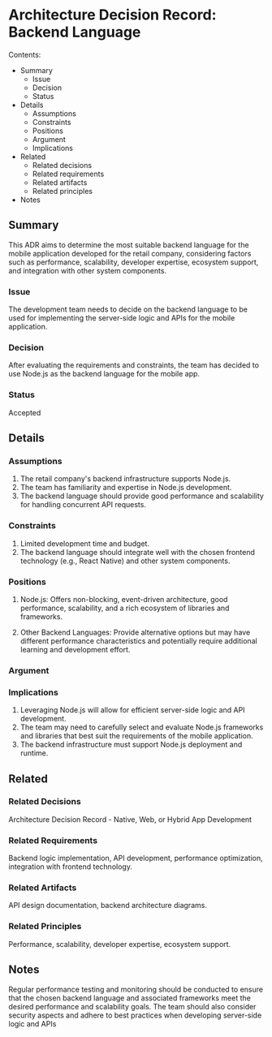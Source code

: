 # Architecture Decision Record: Backend Language

Contents:

- Summary
    - Issue
    - Decision
    - Status
- Details
    - Assumptions
    - Constraints
    - Positions
    - Argument
    - Implications
- Related
    - Related decisions
    - Related requirements
    - Related artifacts
    - Related principles
- Notes

## Summary
This ADR aims to determine the most suitable backend language for the mobile application developed for the retail company, considering factors such as performance, scalability, developer expertise, ecosystem support, and integration with other system components.

### Issue
The development team needs to decide on the backend language to be used for implementing the server-side logic and APIs for the mobile application.

### Decision
After evaluating the requirements and constraints, the team has decided to use Node.js as the backend language for the mobile app.

### Status
Accepted

## Details

### Assumptions
1. The retail company's backend infrastructure supports Node.js.
2. The team has familiarity and expertise in Node.js development.
3. The backend language should provide good performance and scalability for handling concurrent API requests.

### Constraints
1. Limited development time and budget.
2. The backend language should integrate well with the chosen frontend technology (e.g., React Native) and other system components.

### Positions
1. Node.js: Offers non-blocking, event-driven architecture, good performance, scalability, and a rich ecosystem of libraries and frameworks.

2. Other Backend Languages: Provide alternative options but may have different performance characteristics and potentially require additional learning and development effort.

### Argument

### Implications
1. Leveraging Node.js will allow for efficient server-side logic and API development.
2. The team may need to carefully select and evaluate Node.js frameworks and libraries that best suit the requirements of the mobile application.
3. The backend infrastructure must support Node.js deployment and runtime.

## Related

### Related Decisions
Architecture Decision Record - Native, Web, or Hybrid App Development

### Related Requirements
Backend logic implementation, API development, performance optimization, integration with frontend technology.

### Related Artifacts
 API design documentation, backend architecture diagrams.

### Related Principles
Performance, scalability, developer expertise, ecosystem support.

## Notes
Regular performance testing and monitoring should be conducted to ensure that the chosen backend language and associated frameworks meet the desired performance and scalability goals. The team should also consider security aspects and adhere to best practices when developing server-side logic and APIs